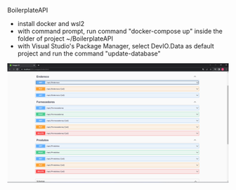  BoilerplateAPI
 
 - install docker and wsl2
 - with command prompt, run command "docker-compose up" inside the folder of project ~/BoilerplateAPI
 - with Visual Studio's Package Manager, select DevIO.Data as default project and run the command
"update-database"

![alt text](https://github.com/lucaslimadevs/BoilerplateAPI/blob/main/boilerplateApi.png?raw=true)
